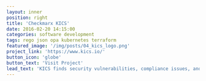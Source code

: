 ```yaml
---
layout: inner
position: right
title: 'Checkmarx KICS'
date: 2016-02-20 14:15:00
categories: software development
tags: rego json opa kubernetes terraform
featured_image: '/img/posts/04_kics_logo.png'
project_link: 'https://www.kics.io/'
button_icon: 'globe'
button_text: 'Visit Project'
lead_text: 'KICS finds security vulnerabilities, compliance issues, and infrastructure misconfigurations in the following Infrastructure as Code solutions: Terraform, Kubernetes, Docker, AWS CloudFormation, Ansible. I was responsible for creating queries in rego for the IaC solutions.'
---
```

